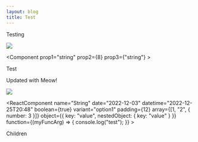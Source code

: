 ```yaml
---
layout: blog
title: Test
---
```


T﻿esting


![]( "")

<Component prop1="string" prop2={8} prop3={"string"} >

Test

</Component>

Updated with Meow!

![](Screenshot%202022-12-19%20at%2012.42.44.png "")

<ReactComponent name="String" date="2022-12-03" datetime="2022-12-25T20:48" boolean={true} variant="option1" padding={12} array={[1, "2", { number: 3 }]} object={{ key: "value", nestedObject: { key: "value" } }} function={(myFuncArg) => { console.log("test"); }} >

Children

</ReactComponent>

